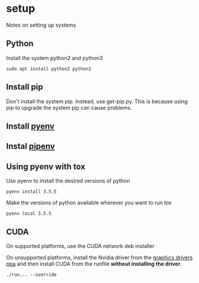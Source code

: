 # setup
Notes on setting up systems

## Python

Install the system python2 and python3

    sudo apt install python2 python3

## Install pip

Don't install the system pip. Instead, use get-pip.py.
This is because using pip to upgrade the system pip can cause problems.

## Install [pyenv](https://github.com/pyenv/pyenv)

## Instal [pipenv](https://docs.pipenv.org/)

## Using pyenv with tox

Use pyenv to install the desired versions of python

    pyenv install 3.5.5
  
Make the versions of python available wherever you want to run tox

    pyenv local 3.5.5

## CUDA

On supported platforms, use the CUDA network deb installer

On unsupported platforms, install the Nvidia driver from the [graphics drivers ppa](https://launchpad.net/~graphics-drivers/+archive/ubuntu/ppa) and then install CUDA from the runfile **without installing the driver**.

    ./run... --override

